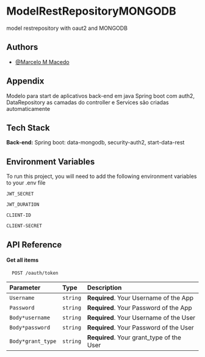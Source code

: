 # ModelRestRepositoryMONGODB
model restrepository with oaut2 and MONGODB

## Authors

- [@Marcelo M Macedo](https://github.com/MarceloMacedoDev/ModelRestRepository)


## Appendix

Modelo para start de aplicativos back-end em java Spring boot com auth2, DataRepository as camadas do controller e Services são criadas automaticamente


## Tech Stack

**Back-end:** Spring boot: data-mongodb, security-auth2, start-data-rest



## Environment Variables

To run this project, you will need to add the following environment variables to your .env file

`JWT_SECRET`

`JWT_DURATION`

`CLIENT-ID`

`CLIENT-SECRET`


## API Reference

#### Get all items

```http
  POST /oauth/token
```

| Parameter | Type     | Description                |
| :-------- | :------- | :------------------------- |
| `Username` | `string` | **Required**. Your Username of the App |
| `Password` | `string` | **Required**. Your Password of the App |
| `Body*username` | `string` | **Required**. Your Username of the User |
| `Body*password` | `string` | **Required**. Your Password of the User |
| `Body*grant_type` | `string` | **Required**. Your grant_type of the User |

 
